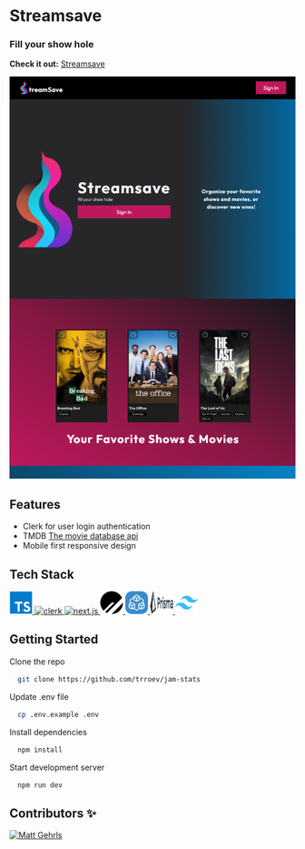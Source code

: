 
# Streamsave
### Fill your show hole

**Check it out:** [Streamsave](https://streamsave-eta.vercel.app/)

![Streamsave landing page](/public/images/desktop-landing.png)

## Features

- Clerk for user login authentication
- TMDB [The movie database api](https://www.themoviedb.org/)
- Mobile first responsive design


## Tech Stack

<p>
  <a href="https://www.typescriptlang.org/">
    <img src="https://github.com/devicons/devicon/blob/master/icons/typescript/typescript-plain.svg" alt="typescript" width="40" height="40" /> </a>
  <a href="https://nextjs.org/">
  <a href="https://clerk.com/">
    <img src="/public/images/clerk.svg" alt="clerk" width="40" height="40" /> </a>
  <a href="https://nextjs.org/">
    <img src="https://assets.vercel.com/image/upload/v1662130559/nextjs/Icon_dark_background.png" alt="next.js" width="40" height="40"/>
  </a>
  <a href="https://planetscale.com/">
    <img src="/public/images/planetscale.svg" alt="planetscale logo" width="40" height="40"/>
  </a>
  <a href="https://trpc.io/">
    <img src="/public/images/trpc.svg" alt="t r p c logo" width="40" height="40"/>
  </a>
  <a href="https://www.prisma.io/">
    <img src="/public/images/prisma.svg" alt="prisma logo" width="40" height="40"/>
  </a>
  <a href="https://tailwindcss.com/">
    <img src="https://github.com/devicons/devicon/blob/master/icons/tailwindcss/tailwindcss-plain.svg" alt="tailwind css" width="40" height="40"/>
  </a>
</p>

## Getting Started

Clone the repo

```bash
  git clone https://github.com/trroev/jam-stats
```

Update .env file

```bash
  cp .env.example .env
```

Install dependencies

```bash
  npm install
```

Start development server

```bash
  npm run dev
```

## Contributors ✨

<p>
  <a href="https://www.mattgehrls.com/">
    <img src="https://github.com/mgehrls.png" alt="Matt Gehrls" width="50" height="50" />
  </a>
</p>



